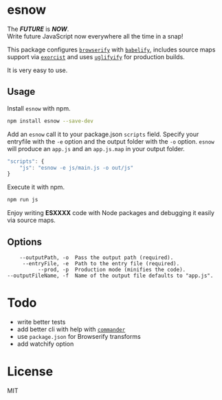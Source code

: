 # esnow

The **_FUTURE_** is **_NOW_**.  
Write future JavaScript now everywhere all the time in a snap!  

This package configures [`browserify`](https://www.npmjs.com/package/browserify) with [`babelify`](https://www.npmjs.com/package/babelify), includes source maps support via [`exorcist`](https://www.npmjs.com/package/exorcist) and uses [`uglifyify`](https://www.npmjs.com/package/uglifyify) for production builds.

It is very easy to use.

## Usage

Install `esnow` with npm.

```sh
npm install esnow --save-dev
```

Add an `esnow` call it to your package.json `scripts` field. Specify your entryfile with the `-e` option and the output folder with the `-o` option. `esnow` will produce an `app.js` and an `app.js.map` in your output folder.

```js
"scripts": {
	"js": "esnow -e js/main.js -o out/js"
}
```

Execute it with npm.

```sh
npm run js
```

Enjoy writing **ESXXXX** code with Node packages and debugging it easily via source maps.

## Options

```
    --outputPath, -o  Pass the output path (required).
     --entryFile, -e  Path to the entry file (required).
          --prod, -p  Production mode (minifies the code).
--outputFileName, -f  Name of the output file defaults to "app.js".
```

# Todo

- write better tests
- add better cli with help with [`commander`](https://www.npmjs.com/package/commander)
- use `package.json` for Browserify transforms
- add watchify option

# License

MIT
